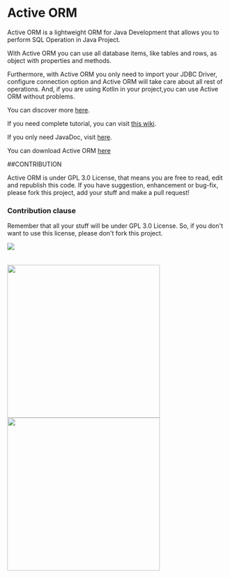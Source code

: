 # Active ORM

Active ORM is a lightweight ORM for Java Development that allows you to perform SQL Operation in Java Project.

With Active ORM you can use all database items, like tables and rows, as object with properties and methods.

Furthermore, with Active ORM you only need to import your JDBC Driver, configure connection option and Active ORM will take care about all rest of operations. And, if you are using Kotlin in your project,you can use Active ORM without problems.

You can discover more [here](https://andreacivita.github.io/active-orm/).

If you need complete tutorial, you can visit [this wiki](https://github.com/andreacivita/active-orm/wiki).

If you only need JavaDoc, visit [here](https://andreacivita.github.io/active-orm/javadoc/).

You can download Active ORM [here](https://github.com/andreacivita/active-orm/releases/latest)

##CONTRIBUTION

Active ORM is under GPL 3.0 License, that means you are free to read, edit and republish this code. If you have suggestion, enhancement or bug-fix, please fork this project, add your stuff and make a pull request! 

### Contribution clause

Remember that all your stuff will be under GPL 3.0 License. So, if you don't want to use this license, please don't fork this project.

<div>
<img src="https://andreacivita.github.io/active-orm/images/andreacivita.png"/>
<br><br><br>
  <img src="http://individual.utoronto.ca/mingyuanli/images/java_desktop.jpg" width="350px" />
  <img src="http://miptstream.ru/wp-content/uploads/2016/04/logo_Kotlin.png" width="350px"  />
</div>
